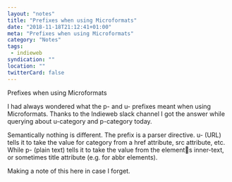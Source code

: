 ```yaml
---
layout: "notes"
title: "Prefixes when using Microformats"
date: "2018-11-18T21:12:41+01:00"
meta: "Prefixes when using Microformats"
category: "Notes"
tags:
 - indieweb
syndication: ""
location: ""
twitterCard: false
---
```

Prefixes when using Microformats

I had always wondered what the p- and u- prefixes meant when using Microformats. Thanks to the Indieweb slack channel I got the answer while querying about u-category and p-category today.

Semantically nothing is different. The prefix is a parser directive. u- (URL) tells it to take the value for category from a href attribute, src attribute, etc. While p- (plain text) tells it to take the value from the elements inner-text, or sometimes title attribute (e.g. for abbr elements).

Making a note of this here in case I forget.
